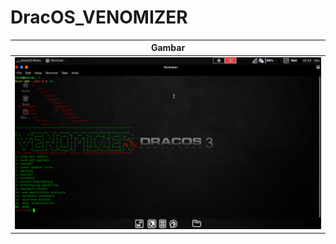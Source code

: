 # DracOS_VENOMIZER
| Gambar |
| ------ |
|![](https://github.com/dracos-linux/DracOS_VENOMIZER/blob/main/img/1.png) |
